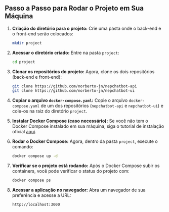 ## Passo a Passo para Rodar o Projeto em Sua Máquina

1. **Criação do diretório para o projeto:**
   Crie uma pasta onde o back-end e o front-end serão colocados:
   ```bash
   mkdir project
   ```

2. **Acessar o diretório criado:**
   Entre na pasta `project`:
   ```bash
   cd project
   ```

3. **Clonar os repositórios do projeto:**
   Agora, clone os dois repositórios (back-end e front-end):
   ```bash
   git clone https://github.com/norberto-jn/nepchatbot-api
   git clone https://github.com/norberto-jn/nepchatbot-ui
   ```

4. **Copiar o arquivo `docker-compose.yaml`:**
   Copie o arquivo `docker-compose.yaml` de um dos repositórios (`nepchatbot-api` e `nepchatbot-ui`) e cole-os na raiz do diretório `project`.


5. **Instalar Docker Compose (caso necessário):**
   Se você não tem o Docker Compose instalado em sua máquina, siga o tutorial de instalação oficial [aqui](https://docs.docker.com/compose/install/).


6. **Rodar o Docker Compose:**
   Agora, dentro da pasta `project`, execute o comando:
   ```bash
   docker compose up -d
   ```

7. **Verificar se o projeto está rodando:**
   Após o Docker Compose subir os containers, você pode verificar o status do projeto com:
   ```bash
   docker compose ps
   ```

8. **Acessar a aplicação no navegador:**
   Abra um navegador de sua preferência e acesse a URL:
   ```
   http://localhost:3000
   ```